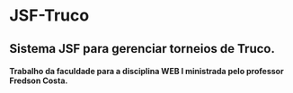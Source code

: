 # JSF-Truco

## Sistema JSF para gerenciar torneios de Truco.
#### Trabalho da faculdade para a disciplina WEB I ministrada pelo professor Fredson Costa.
